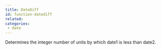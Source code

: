 ```yaml
---
title: DateDiff
id: function-datediff
related:
categories:
 - date
---
```


Determines the integer number of units by which date1 is less than date2.
